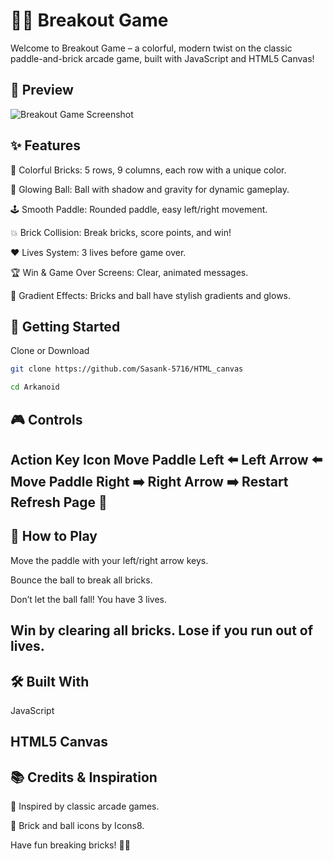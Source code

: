 # 🧱🎾 Breakout Game
Welcome to Breakout Game – a colorful, modern twist on the classic paddle-and-brick arcade game, built with JavaScript and HTML5 Canvas!

## 📸 Preview
![Breakout Game Screenshot]()

## ✨ Features
🧱 Colorful Bricks: 5 rows, 9 columns, each row with a unique color.

🎾 Glowing Ball: Ball with shadow and gravity for dynamic gameplay.

🕹️ Smooth Paddle: Rounded paddle, easy left/right movement.

💥 Brick Collision: Break bricks, score points, and win!

❤️ Lives System: 3 lives before game over.

🏆 Win & Game Over Screens: Clear, animated messages.

🌈 Gradient Effects: Bricks and ball have stylish gradients and glows.

## 🚀 Getting Started
 Clone or Download
```bash
git clone https://github.com/Sasank-5716/HTML_canvas
```
```bash
cd Arkanoid
```

## 🎮 Controls
Action	Key	Icon
Move Paddle Left	⬅️ Left Arrow	:arrow_left:
Move Paddle Right	➡️ Right Arrow	:arrow_right:
Restart	Refresh Page	:arrows_counterclockwise:
---
## 📝 How to Play
Move the paddle with your left/right arrow keys.

Bounce the ball to break all bricks.

Don’t let the ball fall! You have 3 lives.

Win by clearing all bricks. Lose if you run out of lives.
---
## 🛠️ Built With
JavaScript

HTML5 Canvas
---

## 📚 Credits & Inspiration
🎨 Inspired by classic arcade games.

🧱 Brick and ball icons by Icons8.

Have fun breaking bricks! 🧱🎾